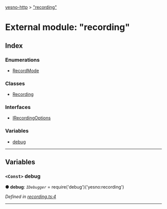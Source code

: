 [yesno-http](../README.md) > ["recording"](../modules/_recording_.md)

# External module: "recording"

## Index

### Enumerations

* [RecordMode](../enums/_recording_.recordmode.md)

### Classes

* [Recording](../classes/_recording_.recording.md)

### Interfaces

* [IRecordingOptions](../interfaces/_recording_.irecordingoptions.md)

### Variables

* [debug](_recording_.md#debug)

---

## Variables

<a id="debug"></a>

### `<Const>` debug

**● debug**: *`IDebugger`* =  require('debug')('yesno:recording')

*Defined in [recording.ts:4](https://github.com/FormidableLabs/yesno/blob/b6b210e/src/recording.ts#L4)*

___


